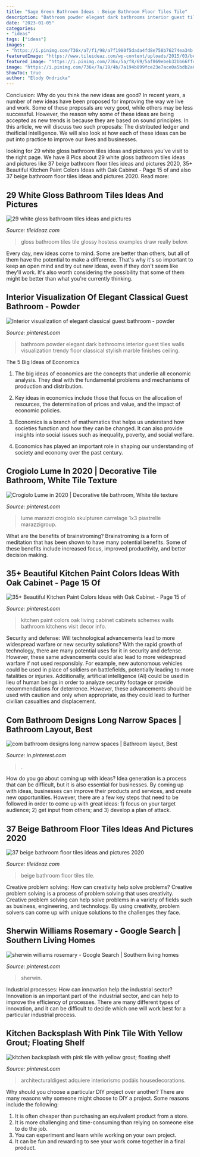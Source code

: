 ```yaml
---
title: "Sage Green Bathroom Ideas : Beige Bathroom Floor Tiles Tile"
description: "Bathroom powder elegant dark bathrooms interior guest tiles walls visualization trendy floor classical stylish marble finishes ceiling"
date: "2023-01-05"
categories:
- "ideas"
tags: ["ideas"]
images:
- "https://i.pinimg.com/736x/a7/f1/98/a7f1980f5dada4fd8e758b76274ea34b.jpg"
featuredImage: "https://www.tileideaz.com/wp-content/uploads/2015/03/beige_bathroom_floor_tiles_14.jpg"
featured_image: "https://i.pinimg.com/736x/5a/f8/69/5af869ebeb32bb66ffd37ad7ab65b3b7.jpg"
image: "https://i.pinimg.com/736x/7a/19/4b/7a194b899fce23e7ace0a5bdb2a6b678.jpg"
ShowToc: true
author: "Elody Ondricka"
---
```



Conclusion: Why do you think the new ideas are good?
In recent years, a number of new ideas have been proposed for improving the way we live and work. Some of these proposals are very good, while others may be less successful. However, the reason why some of these ideas are being accepted as new trends is because they are based on sound principles. In this article, we will discuss two such proposals: The distributed ledger and theificial intelligence. We will also look at how each of these ideas can be put into practice to improve our lives and businesses.

	

		
looking for 29 white gloss bathroom tiles ideas and pictures you've visit to the right page. We have 8 Pics about 29 white gloss bathroom tiles ideas and pictures like 37 beige bathroom floor tiles ideas and pictures 2020, 35+ Beautiful Kitchen Paint Colors Ideas with Oak Cabinet - Page 15 of and also 37 beige bathroom floor tiles ideas and pictures 2020. Read more:
		
    
## 29 White Gloss Bathroom Tiles Ideas And Pictures

<img loading=lazy src="http://www.tileideaz.com/wp-content/uploads/2015/01/white_gloss_bathroom_tiles_4.jpg" onerror="this.onerror=null;this.src='https://tse2.mm.bing.net/th?id=OIP.IVaZRX785jzY7dzIxIygfwHaJ3&amp;pid=15.1';" alt="29 white gloss bathroom tiles ideas and pictures">

_Source: tileideaz.com_

>gloss bathroom tiles tile glossy hostess examples draw really below. 

	

Every day, new ideas come to mind. Some are better than others, but all of them have the potential to make a difference. That's why it's so important to keep an open mind and try out new ideas, even if they don't seem like they'll work. It's also worth considering the possibility that some of them might be better than what you're currently thinking.

    
## Interior Visualization Of Elegant Classical Guest Bathroom - Powder

<img loading=lazy src="https://i.pinimg.com/736x/5a/f8/69/5af869ebeb32bb66ffd37ad7ab65b3b7.jpg" onerror="this.onerror=null;this.src='https://tse1.mm.bing.net/th?id=OIP.EDA0KGLZCTjg9V4NKAi69wHaLH&amp;pid=15.1';" alt="Interior visualization of elegant classical guest bathroom - powder">

_Source: pinterest.com_

>bathroom powder elegant dark bathrooms interior guest tiles walls visualization trendy floor classical stylish marble finishes ceiling. 

	

The 5 Big Ideas of Economics
1. The big ideas of economics are the concepts that underlie all economic analysis. They deal with the fundamental problems and mechanisms of production and distribution.
2. Key ideas in economics include those that focus on the allocation of resources, the determination of prices and value, and the impact of economic policies.

3. Economics is a branch of mathematics that helps us understand how societies function and how they can be changed. It can also provide insights into social issues such as inequality, poverty, and social welfare.

4. Economics has played an important role in shaping our understanding of society and economy over the past century.

    
## Crogiolo Lume In 2020 | Decorative Tile Bathroom, White Tile Texture

<img loading=lazy src="https://i.pinimg.com/736x/d6/84/8f/d6848f3a3cee470c4617ddf15ed23cf8.jpg" onerror="this.onerror=null;this.src='https://tse2.mm.bing.net/th?id=OIP.jGrDUZxGKiTQdbPyGEKD2wHaKk&amp;pid=15.1';" alt="Crogiolo Lume in 2020 | Decorative tile bathroom, White tile texture">

_Source: pinterest.com_

>lume marazzi crogiolo skulpturen carrelage 1x3 piastrelle marazzigroup. 

	

What are the benefits of brainstroming?
Brainstroming is a form of meditation that has been shown to have many potential benefits. Some of these benefits include increased focus, improved productivity, and better decision making.

    
## 35+ Beautiful Kitchen Paint Colors Ideas With Oak Cabinet - Page 15 Of

<img loading=lazy src="https://i.pinimg.com/736x/2c/c8/e1/2cc8e1bd138719a57ca40ad80f718b32.jpg" onerror="this.onerror=null;this.src='https://tse2.mm.bing.net/th?id=OIP.UTZlyBRtANbXGLRGztBACAHaKz&amp;pid=15.1';" alt="35+ Beautiful Kitchen Paint Colors Ideas with Oak Cabinet - Page 15 of">

_Source: pinterest.com_

>kitchen paint colors oak living cabinet cabinets schemes walls bathroom kitchens visit decor info. 

	

Security and defense: Will technological advancements lead to more widespread warfare or new security solutions?
With the rapid growth of technology, there are many potential uses for it in security and defense. However, these same advancements could also lead to more widespread warfare if not used responsibly. For example, new autonomous vehicles could be used in place of soldiers on battlefields, potentially leading to more fatalities or injuries. Additionally, artificial intelligence (AI) could be used in lieu of human beings in order to analyze security footage or provide recommendations for deterrence. However, these advancements should be used with caution and only when appropriate, as they could lead to further civilian casualties and displacement.

    
## Com Bathroom Designs Long Narrow Spaces | Bathroom Layout, Best

<img loading=lazy src="https://i.pinimg.com/736x/a7/f1/98/a7f1980f5dada4fd8e758b76274ea34b.jpg" onerror="this.onerror=null;this.src='https://tse4.mm.bing.net/th?id=OIP.gyaAXcFNa80og_WPJLRrLwHaLI&amp;pid=15.1';" alt="com bathroom designs long narrow spaces | Bathroom layout, Best">

_Source: in.pinterest.com_

>. 

	

How do you go about coming up with ideas?
Idea generation is a process that can be difficult, but it is also essential for businesses. By coming up with ideas, businesses can improve their products and services, and create new opportunities. However, there are a few key steps that need to be followed in order to come up with great ideas: 1) focus on your target audience; 2) get input from others; and 3) develop a plan of attack.

    
## 37 Beige Bathroom Floor Tiles Ideas And Pictures 2020

<img loading=lazy src="https://www.tileideaz.com/wp-content/uploads/2015/03/beige_bathroom_floor_tiles_14.jpg" onerror="this.onerror=null;this.src='https://tse4.mm.bing.net/th?id=OIP.d4WuMzsq7mbk3UeDeZH9GQHaJ4&amp;pid=15.1';" alt="37 beige bathroom floor tiles ideas and pictures 2020">

_Source: tileideaz.com_

>beige bathroom floor tiles tile. 

	

Creative problem solving: How can creativity help solve problems?
Creative problem solving is a process of problem solving that uses creativity. Creative problem solving can help solve problems in a variety of fields such as business, engineering, and technology. By using creativity, problem solvers can come up with unique solutions to the challenges they face.

    
## Sherwin Williams Rosemary - Google Search | Southern Living Homes

<img loading=lazy src="https://i.pinimg.com/736x/60/c0/af/60c0afde0ad76b506efd34e1e829caa9.jpg" onerror="this.onerror=null;this.src='https://tse2.mm.bing.net/th?id=OIP.LouDY3pz3g_Fx4PIIJWgkgHaEK&amp;pid=15.1';" alt="sherwin williams rosemary - Google Search | Southern living homes">

_Source: pinterest.com_

>sherwin. 

	

Industrial processes: How can innovation help the industrial sector?
Innovation is an important part of the industrial sector, and can help to improve the efficiency of processes. There are many different types of innovation, and it can be difficult to decide which one will work best for a particular industrial process.

    
## Kitchen Backsplash With Pink Tile With Yellow Grout; Floating Shelf

<img loading=lazy src="https://i.pinimg.com/736x/7a/19/4b/7a194b899fce23e7ace0a5bdb2a6b678.jpg" onerror="this.onerror=null;this.src='https://tse1.mm.bing.net/th?id=OIP.ufwFyQM_4nolJRN-Uf3aCAHaLH&amp;pid=15.1';" alt="kitchen backsplash with pink tile with yellow grout; floating shelf">

_Source: pinterest.com_

>architecturaldigest adquiere interiorismo podáis housedecorations. 

	

Why should you choose a particular DIY project over another?
There are many reasons why someone might choose to DIY a project. Some reasons include the following: 
1) It is often cheaper than purchasing an equivalent product from a store.
2) It is more challenging and time-consuming than relying on someone else to do the job.
3) You can experiment and learn while working on your own project.
4) It can be fun and rewarding to see your work come together in a final product.

